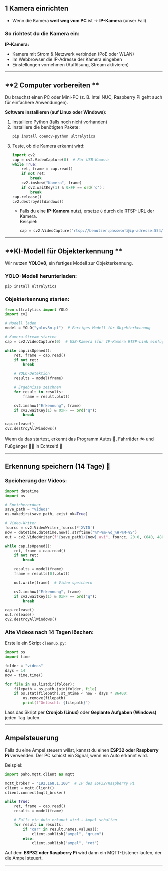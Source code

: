 
## **1 Kamera einrichten**    
- Wenn die Kamera **weit weg vom PC** ist → **IP-Kamera** (unser Fall)

### **So richtest du die Kamera ein:**  
**IP-Kamera:**  
- Kamera mit Strom & Netzwerk verbinden (PoE oder WLAN)  
- Im Webbrowser die IP-Adresse der Kamera eingeben  
- Einstellungen vornehmen (Auflösung, Stream aktivieren)  

---

## **2 Computer vorbereiten **  
Du brauchst einen PC oder Mini-PC (z. B. Intel NUC, Raspberry Pi geht auch für einfachere Anwendungen).  

**Software installieren (auf Linux oder Windows):**  
1. Installiere Python (falls noch nicht vorhanden)  
2. Installiere die benötigten Pakete:  
   ```bash
   pip install opencv-python ultralytics
   ```
3. Teste, ob die Kamera erkannt wird:  
   ```python
   import cv2
   cap = cv2.VideoCapture(0)  # Für USB-Kamera
   while True:
       ret, frame = cap.read()
       if not ret:
           break
       cv2.imshow("Kamera", frame)
       if cv2.waitKey(1) & 0xFF == ord('q'):
           break
   cap.release()
   cv2.destroyAllWindows()
   ```
   - Falls du eine **IP-Kamera** nutzt, ersetze `0` durch die RTSP-URL der Kamera.  
     Beispiel:  
     ```python
     cap = cv2.VideoCapture("rtsp://benutzer:passwort@ip-adresse:554/stream")
     ```

---

## **KI-Modell für Objekterkennung **  
Wir nutzen **YOLOv8**, ein fertiges Modell zur Objekterkennung.  

### **YOLO-Modell herunterladen:**  
```bash
pip install ultralytics
```

### **Objekterkennung starten:**  
```python
from ultralytics import YOLO
import cv2

# Modell laden
model = YOLO("yolov8n.pt")  # Fertiges Modell für Objekterkennung

# Kamera-Stream starten
cap = cv2.VideoCapture(0)  # USB-Kamera (für IP-Kamera RTSP-Link einfügen)

while cap.isOpened():
    ret, frame = cap.read()
    if not ret:
        break

    # YOLO-Detektion
    results = model(frame)

    # Ergebnisse zeichnen
    for result in results:
        frame = result.plot()

    cv2.imshow("Erkennung", frame)
    if cv2.waitKey(1) & 0xFF == ord("q"):
        break

cap.release()
cv2.destroyAllWindows()
```

Wenn du das startest, erkennt das Programm Autos 🚗, Fahrräder 🚲 und Fußgänger 🚶‍♂️ in Echtzeit! 🎉  

---

## **Erkennung speichern (14 Tage) 💾**  
### **Speicherung der Videos:**  
```python
import datetime
import os

# Speicherordner
save_path = "videos"
os.makedirs(save_path, exist_ok=True)

# Video-Writer
fourcc = cv2.VideoWriter_fourcc(*'XVID')
now = datetime.datetime.now().strftime("%Y-%m-%d_%H-%M-%S")
out = cv2.VideoWriter(f"{save_path}/{now}.avi", fourcc, 20.0, (640, 480))

while cap.isOpened():
    ret, frame = cap.read()
    if not ret:
        break

    results = model(frame)
    frame = results[0].plot()

    out.write(frame)  # Video speichern

    cv2.imshow("Erkennung", frame)
    if cv2.waitKey(1) & 0xFF == ord("q"):
        break

cap.release()
out.release()
cv2.destroyAllWindows()
```

### **Alte Videos nach 14 Tagen löschen:**  
Erstelle ein Skript `cleanup.py`:  
```python
import os
import time

folder = "videos"
days = 14
now = time.time()

for file in os.listdir(folder):
    filepath = os.path.join(folder, file)
    if os.stat(filepath).st_mtime < now - days * 86400:
        os.remove(filepath)
        print(f"Gelöscht: {filepath}")
```
Lass das Skript per **Cronjob (Linux)** oder **Geplante Aufgaben (Windows)** jeden Tag laufen.  

---

## **Ampelsteuerung**  
Falls du eine Ampel steuern willst, kannst du einen **ESP32 oder Raspberry Pi** verwenden. Der PC schickt ein Signal, wenn ein Auto erkannt wird.  

Beispiel:  
```python
import paho.mqtt.client as mqtt

mqtt_broker = "192.168.1.100"  # IP des ESP32/Raspberry Pi
client = mqtt.Client()
client.connect(mqtt_broker)

while True:
    ret, frame = cap.read()
    results = model(frame)

    # Falls ein Auto erkannt wird → Ampel schalten
    for result in results:
        if "car" in result.names.values():
            client.publish("ampel", "gruen")
        else:
            client.publish("ampel", "rot")
```

Auf dem **ESP32 oder Raspberry Pi** wird dann ein MQTT-Listener laufen, der die Ampel steuert.  

---

